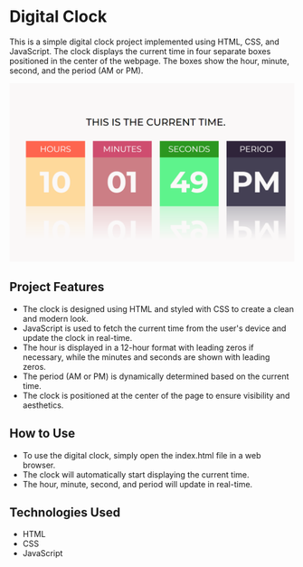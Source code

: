 # Digital Clock

This is a simple digital clock project implemented using HTML, CSS, and JavaScript. The clock displays the current time in four separate boxes positioned in the center of the webpage. The boxes show the hour, minute, second, and the period (AM or PM).

![Project SS](./DigitalClock/SS.png)

## Project Features

- The clock is designed using HTML and styled with CSS to create a clean and modern look.
- JavaScript is used to fetch the current time from the user's device and update the clock in real-time.
- The hour is displayed in a 12-hour format with leading zeros if necessary, while the minutes and seconds are shown with leading zeros.
- The period (AM or PM) is dynamically determined based on the current time.
- The clock is positioned at the center of the page to ensure visibility and aesthetics.

## How to Use

- To use the digital clock, simply open the index.html file in a web browser.
- The clock will automatically start displaying the current time.
- The hour, minute, second, and period will update in real-time.

## Technologies Used

- HTML
- CSS
- JavaScript
